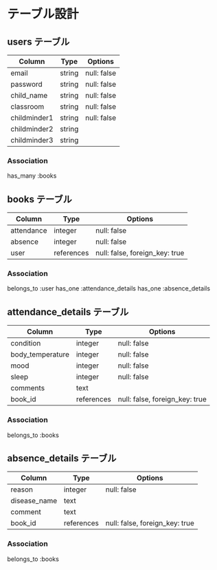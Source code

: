 # テーブル設計

##  users テーブル
| Column        | Type       | Options       |
| ------------- | ---------- | ------------- |
| email         | string     | null: false   |
| password      | string     | null: false   |
| child_name    | string     | null: false   |
| classroom     | string     | null: false   |
| childminder1  | string     | null: false   |
| childminder2  | string     |               |
| childminder3  | string     |               |

### Association
has_many :books

## books テーブル
| Column       | Type       | Options                        |
| ------------ | ---------- | ------------------------------ |
| attendance   | integer    | null: false                    |
| absence      | integer    | null: false                    |
| user         | references | null: false, foreign_key: true |

### Association
belongs_to :user
has_one :attendance_details
has_one :absence_details


## attendance_details テーブル
| Column           | Type         | Options                        |
| ---------------- | ----------   | ------------------------------ |
| condition        | integer      | null: false                    |
| body_temperature | integer      | null: false                    |
| mood             | integer      | null: false                    |
| sleep            | integer      | null: false                    |
| comments         | text         |                                |
| book_id          | references   | null: false, foreign_key: true |


### Association
belongs_to :books

## absence_details テーブル
| Column           | Type         | Options                        |
| ---------------- | ----------   | ------------------------------ |
| reason           | integer      | null: false                    |
| disease_name     | text         |                                |
| comment          | text         |                                |
| book_id          | references   | null: false, foreign_key: true |

### Association
belongs_to :books